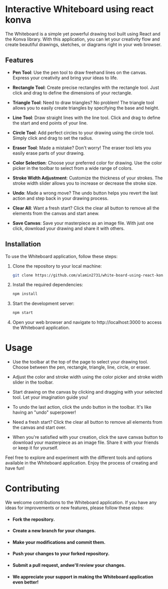 # Interactive Whiteboard using react konva


The Whiteboard is a simple yet powerful drawing tool built using React and the Konva library. With this application, you can let your creativity flow and create beautiful drawings, sketches, or diagrams right in your web browser.

## Features

- **Pen Tool**: Use the pen tool to draw freehand lines on the canvas. Express your creativity and bring your ideas to life.

- **Rectangle Tool**: Create precise rectangles with the rectangle tool. Just click and drag to define the dimensions of your rectangle.

- **Triangle Tool**: Need to draw triangles? No problem! The triangle tool allows you to easily create triangles by specifying the base and height.

- **Line Tool**: Draw straight lines with the line tool. Click and drag to define the start and end points of your line.

- **Circle Tool**: Add perfect circles to your drawing using the circle tool. Simply click and drag to set the radius.

- **Eraser Tool**: Made a mistake? Don't worry! The eraser tool lets you easily erase parts of your drawing.

- **Color Selection**: Choose your preferred color for drawing. Use the color picker in the toolbar to select from a wide range of colors.

- **Stroke Width Adjustment**: Customize the thickness of your strokes. The stroke width slider allows you to increase or decrease the stroke size.

- **Undo**: Made a wrong move? The undo button helps you revert the last action and step back in your drawing process.

- **Clear All**: Want a fresh start? Click the clear all button to remove all the elements from the canvas and start anew.

- **Save Canvas**: Save your masterpiece as an image file. With just one click, download your drawing and share it with others.

## Installation

To use the Whiteboard application, follow these steps:

1. Clone the repository to your local machine:
      ```bash
    git clone https://github.com/alamin2731/white-board-using-react-konva.git

2. Install the required dependencies:
    ```bash
    npm install
3. Start the development server:
   ```bash
   npm start
4. Open your web browser and navigate to http://localhost:3000 to access the Whiteboard application.

# Usage
-  Use the toolbar at the top of the page to select your drawing tool. Choose between the pen, rectangle, triangle, line, circle, or eraser.

- Adjust the color and stroke width using the color picker and stroke width slider in the toolbar.

- Start drawing on the canvas by clicking and dragging with your selected tool. Let your imagination guide you!

- To undo the last action, click the undo button in the toolbar. It's like having an "undo" superpower!

- Need a fresh start? Click the clear all button to remove all elements from the canvas and start over.

- When you're satisfied with your creation, click the save canvas button to download your masterpiece as an image file. Share it with your friends or keep it for yourself.

Feel free to explore and experiment with the different tools and options available in the Whiteboard application. Enjoy the process of creating and have fun!

# Contributing

We welcome contributions to the Whiteboard application. If you have any ideas for improvements or new features, please follow these steps:

- #### Fork the repository.

- #### Create a new branch for your changes.

- #### Make your modifications and commit them.

- #### Push your changes to your forked repository.

- #### Submit a pull request, andwe'll review your changes.

- #### We appreciate your support in making the Whiteboard application even better!



